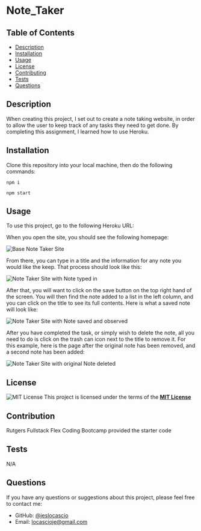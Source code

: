 # Note_Taker
 ## Table of Contents
  - [Description](#description)
  - [Installation](#installation)
  - [Usage](#usage)
  - [License](#license)
  - [Contributing](#contributing)
  - [Tests](#tests)
  - [Questions](#questions)

  ## Description
  When creating this project, I set out to create a note taking website, in order to allow the user to keep track of any tasks they need to get done. By completing this assignment, I learned how to use Heroku.

  ## Installation
  Clone this repository into your local machine, then do the following commands:

  ```npm i```

  ```npm start```
  
  ## Usage
  To use this project, go to the following Heroku URL: 

 When you open the site, you should see the following homepage:

 ![Base Note Taker Site](./public/assets/images/Base_Site.png)

From there, you can type in a title and the information for any note you would like the keep. That process should look like this:

 ![Note Taker Site with Note typed in](./public/assets/images/Note_Typed_In.png)

 After that, you will want to click on the save button on the top right hand of the screen. You will then find the note added to a list in the left column, and you can click on the title to see its full contents. Here is what a saved note will look like:

 ![Note Taker Site with Note saved and observed](./public/assets/images/Note_Saved_And_Observed.png)

 After you have completed the task, or simply wish to delete the note, all you need to do is click on the trash can icon next to the title to remove it. For this example, here is the page after the original note has been removed, and a second note has been added:

![Note Taker Site with original Note deleted](./public/assets/images/Note_Was_Deleted.png)

 ## License
 ![MIT License](https://img.shields.io/badge/License-MIT-yellow.svg)
  This project is licensed under the terms of the **[MIT License](https://opensource.org/licenses/MIT)**
  
  ## Contribution
  
Rutgers Fullstack Flex Coding Bootcamp provided the starter code

  ## Tests
  
  N/A

  ## Questions
  If you have any questions or suggestions about this project, please feel free to contact me:
- GitHub: [@jeslocascio](http://github.com/jeslocascio)
- Email: locascioje@gmail.com

